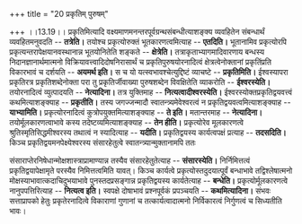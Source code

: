 +++
title = "20 प्रकृतिम् पुरुषम्"

+++
।।13.19।। प्रकृतिमित्यादि वक्ष्यमाणमनन्तरपूर्वग्रन्थसंबन्धीत्याशङ्क्य
व्यवहितेन संबन्धार्थं व्यवहितमनुवदति -- **तत्रेति।** तयोश्च
प्रकृत्योरुक्तं भूतकारणत्वमित्याह -- **एतदिति।** भूतानामिव प्रकृत्योरपि
प्रकृत्यन्तरापेक्षयानवस्थानान्न भूतयोनितेति शङ्कते -- **क्षेत्रेति।**
तत्राकृताभ्यागमादिवारणाय बन्धस्य निदानज्ञानार्थमात्मनो
विक्रियावत्त्वादिदोषनिरासार्थं च प्रकृतिपुरुषयोरनादित्वं
क्षेत्रत्वेनोक्तानां प्रकृतिंप्रति विकारभावं च दर्शयति -- **अयमर्थ
इति।** स च यो यत्स्वभावश्चेत्युद्दिष्टं व्याचष्टे -- **प्रकृतिमिति।**
ईश्वस्यापरा प्रकृतिरत्र प्रकृतिशब्देनोक्ता परा तु प्रकृतिर्जीवाख्या
पुरुषशब्देन विवक्षितेति व्याकरोति -- **ईश्वरस्येति।** तयोरनादित्वं
व्युत्पादयति -- **नेत्यादिना।** तत्र युक्तिमाह --
**नित्यत्वादीश्वरस्येति।** ईश्वरस्योक्तप्रकृतिद्वयवत्त्वं
कथमित्याशङ्क्याह -- **प्रकृतीति।** तस्य जगज्जन्मादौ
स्वातन्त्र्यमेवेश्वरत्वं न प्रकृतिद्वयवत्वमित्याशङ्क्याह --
**याभ्यामिति।** प्रकृत्योरनादित्वं कुत्रोपयुक्तमित्याशङ्क्याह -- **ते
इति।** मतान्तरमाह -- **नेत्यादिना।** तयोर्मूलकारणत्वाभावे कस्य
तदेष्टव्यमित्याशङ्क्याह -- **तेन हीति।** प्रकृत्योरेव मूलकारणत्वे
श्रुतिस्मृतिसिद्धमीश्वरस्य तथात्वं न स्यादित्याह -- **यदीति।**
प्रकृतिद्वयस्य कार्यत्वपक्षं प्रत्याह -- **तदसदिति।** किञ्च
प्रकृतिद्वयमनपेक्ष्येश्वरस्य संसारहेतुत्वे स्वातन्त्र्यान्मुक्तानामपि
ततः  
  
संसाराप्तेरनिषेधान्मोक्षशास्त्राप्रामाण्यान्न तस्यैव संसारहेतुतेत्याह --
**संसारस्येति।** निर्निमित्तत्वं प्रकृतिद्वयापेक्षामृते परस्यैव
निमित्तत्वमिति यावत्। किञ्च कार्यत्वे प्रकृत्योस्तदुदयात्पूर्वं
बन्धाभावे तद्विश्लेषात्मनो मोक्षस्याभावात्कदाचिदुभयाभावे
पुनस्तदप्रसङ्गान्न प्रकृतिद्वयस्य कार्यतेत्याह -- **बन्धेति।**
प्रकृत्योर्मूलकारणत्वे नानुपपत्तिरित्याह -- **नित्यत्व इति।** स्वपक्षे
दोषाभावं प्रश्नपूर्वकं प्रपञ्चयति -- **कथमित्यादिना।** संभवः
सत्ताप्रापको हेतुः प्रकृतेरनादित्वे विकाराणां गुणानां च
तत्कार्यत्वादात्मनो निर्विकारत्वं निर्गुणत्वं च सिध्यतीति भावः।
